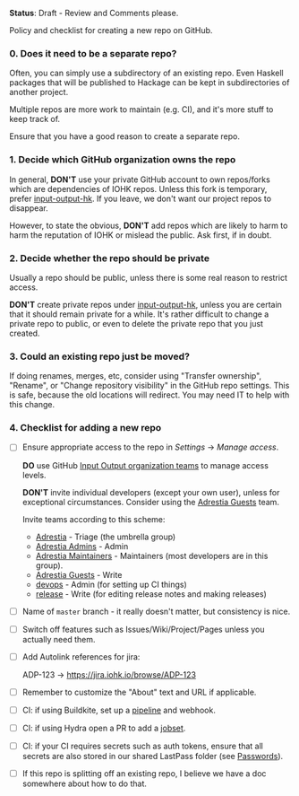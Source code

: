 **Status**: Draft - Review and Comments please.

Policy and checklist for creating a new repo on GitHub.

[input-output-hk]: https://github.com/input-output-hk
[teams]: https://github.com/orgs/input-output-hk/teams
[Adrestia]: https://github.com/orgs/input-output-hk/teams/adrestia
[Adrestia Admins]: https://github.com/orgs/input-output-hk/teams/adrestia-admins
[Adrestia Maintainers]: https://github.com/orgs/input-output-hk/teams/adrestia-maintainers
[Adrestia Guests]: https://github.com/orgs/input-output-hk/teams/adrestia-guests
[devops]: https://github.com/orgs/input-output-hk/teams/devops
[release]: https://github.com/orgs/input-output-hk/teams/release

### 0. Does it need to be a separate repo?

Often, you can simply use a subdirectory of an existing repo. Even
Haskell packages that will be published to Hackage can be kept in
subdirectories of another project.

Multiple repos are more work to maintain (e.g. CI), and it's more
stuff to keep track of.

Ensure that you have a good reason to create a separate repo.

### 1. Decide which GitHub organization owns the repo

In general, **DON'T** use your private GitHub account to own
repos/forks which are dependencies of IOHK repos. Unless this fork is
temporary, prefer [input-output-hk][]. If you leave, we don't want our
project repos to disappear.

However, to state the obvious, **DON'T** add repos which are likely to
harm to harm the reputation of IOHK or mislead the public. Ask first,
if in doubt.

### 2. Decide whether the repo should be private

Usually a repo should be public, unless there is some real reason to
restrict access.

**DON'T** create private repos under [input-output-hk][], unless you
are certain that it should remain private for a while. It's rather
difficult to change a private repo to public, or even to delete the
private repo that you just created.

### 3. Could an existing repo just be moved?

If doing renames, merges, etc, consider using "Transfer ownership",
"Rename", or "Change repository visibility" in the GitHub repo
settings. This is safe, because the old locations will redirect. You
may need IT to help with this change.

### 4. Checklist for adding a new repo

- [ ] Ensure appropriate access to the repo in _Settings_ → _Manage access_.

  **DO** use GitHub [Input Output organization teams][teams] to manage access levels.

  **DON'T** invite individual developers (except your own user), unless for exceptional circumstances. Consider using the [Adrestia Guests][] team.

  Invite teams according to this scheme:

  * [Adrestia][] - Triage (the umbrella group)
  * [Adrestia Admins][] - Admin
  * [Adrestia Maintainers][] - Maintainers (most developers are in this group).
  * [Adrestia Guests][] - Write
  * [devops][] - Admin (for setting up CI things)
  * [release][] - Write (for editing release notes and making releases)
      
- [ ] Name of `master` branch - it really doesn't matter, but consistency is nice.

- [ ] Switch off features such as Issues/Wiki/Project/Pages unless you actually need them.

- [ ] Add Autolink references for jira:

  ADP-123  →  https://jira.iohk.io/browse/ADP-123

- [ ] Remember to customize the "About" text and URL if applicable.

- [ ] CI: if using Buildkite, set up a [pipeline](https://buildkite.com/input-output-hk) and webhook.

- [ ] CI: if using Hydra open a PR to add a [jobset](https://github.com/input-output-hk/ci-ops/blob/master/jobsets/default.nix).

- [ ] CI: if your CI requires secrets such as auth tokens, ensure that
  all secrets are also stored in our shared LastPass folder (see
  [Passwords](./Passwords)).

- [ ] If this repo is splitting off an existing repo, I believe we
  have a doc somewhere about how to do that.
      

